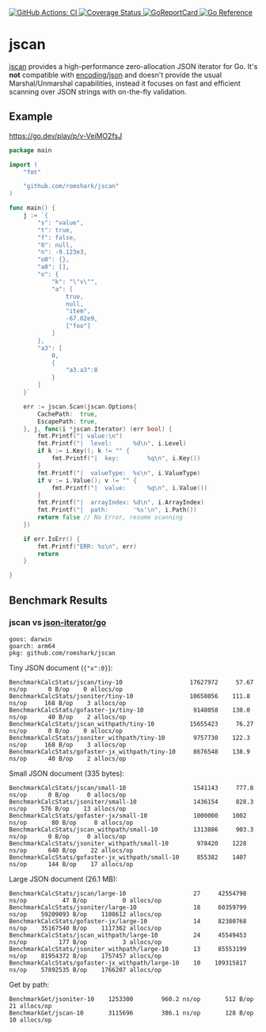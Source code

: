 <a href="https://github.com/romshark/jscan/actions?query=workflow%3ACI">
    <img src="https://github.com/romshark/jscan/workflows/CI/badge.svg" alt="GitHub Actions: CI">
</a>
<a href="https://coveralls.io/github/romshark/jscan">
    <img src="https://coveralls.io/repos/github/romshark/jscan/badge.svg" alt="Coverage Status" />
</a>
<a href="https://goreportcard.com/report/github.com/romshark/jscan">
    <img src="https://goreportcard.com/badge/github.com/romshark/jscan" alt="GoReportCard">
</a>
<a href="https://pkg.go.dev/github.com/romshark/jscan">
    <img src="https://pkg.go.dev/badge/github.com/romshark/jscan.svg" alt="Go Reference">
</a>

# jscan
[jscan](https://github.com/romshark/jscan) provides a high-performance zero-allocation JSON iterator for Go. It's **not** compatible with [encoding/json](https://pkg.go.dev/encoding/json) and doesn't provide the usual Marshal/Unmarshal capabilities, instead it focuses on fast and efficient scanning over JSON strings with on-the-fly validation.

## Example
https://go.dev/play/p/v-VeiMO2fsJ

```go
package main

import (
	"fmt"

	"github.com/romshark/jscan"
)

func main() {
	j := `{
		"s": "value",
		"t": true,
		"f": false,
		"0": null,
		"n": -9.123e3,
		"o0": {},
		"a0": [],
		"o": {
			"k": "\"v\"",
			"a": [
				true,
				null,
				"item",
				-67.02e9,
				["foo"]
			]
		},
		"a3": [
			0,
			{
				"a3.a3":8
			}
		]
	}`

	err := jscan.Scan(jscan.Options{
		CachePath:  true,
		EscapePath: true,
	}, j, func(i *jscan.Iterator) (err bool) {
		fmt.Printf("| value:\n")
		fmt.Printf("|  level:      %d\n", i.Level)
		if k := i.Key(); k != "" {
			fmt.Printf("|  key:        %q\n", i.Key())
		}
		fmt.Printf("|  valueType:  %s\n", i.ValueType)
		if v := i.Value(); v != "" {
			fmt.Printf("|  value:      %q\n", i.Value())
		}
		fmt.Printf("|  arrayIndex: %d\n", i.ArrayIndex)
		fmt.Printf("|  path:       '%s'\n", i.Path())
		return false // No Error, resume scanning
	})

	if err.IsErr() {
		fmt.Printf("ERR: %s\n", err)
		return
	}

}
```

## Benchmark Results

### jscan vs [json-iterator/go](https://github.com/json-iterator/go)

```
goos: darwin
goarch: arm64
pkg: github.com/romshark/jscan
```

Tiny JSON document (`{"x":0}`):

```
BenchmarkCalcStats/jscan/tiny-10                   17627972     57.67 ns/op      0 B/op    0 allocs/op
BenchmarkCalcStats/jsoniter/tiny-10                10658056    111.8 ns/op     168 B/op    3 allocs/op
BenchmarkCalcStats/gofaster-jx/tiny-10              9148058    130.0 ns/op      40 B/op    2 allocs/op
BenchmarkCalcStats/jscan_withpath/tiny-10          15655423     76.27 ns/op      0 B/op    0 allocs/op
BenchmarkCalcStats/jsoniter_withpath/tiny-10        9757730    122.3 ns/op     168 B/op    3 allocs/op
BenchmarkCalcStats/gofaster-jx_withpath/tiny-10     8676548    138.9 ns/op      40 B/op    2 allocs/op
```

Small JSON document (335 bytes):

```
BenchmarkCalcStats/jscan/small-10                   1541143     777.8 ns/op      0 B/op     0 allocs/op
BenchmarkCalcStats/jsoniter/small-10                1436154     828.3 ns/op    576 B/op    13 allocs/op
BenchmarkCalcStats/gofaster-jx/small-10             1000000    1002 ns/op       80 B/op     8 allocs/op
BenchmarkCalcStats/jscan_withpath/small-10          1313886     903.3 ns/op      0 B/op     0 allocs/op
BenchmarkCalcStats/jsoniter_withpath/small-10        978420    1228 ns/op      640 B/op    22 allocs/op
BenchmarkCalcStats/gofaster-jx_withpath/small-10     855382    1407 ns/op      144 B/op    17 allocs/op
```

Large JSON document (26.1 MB):

```
BenchmarkCalcStats/jscan/large-10                   27     42554798 ns/op          47 B/op          0 allocs/op
BenchmarkCalcStats/jsoniter/large-10                18     60359799 ns/op    59209093 B/op    1108612 allocs/op
BenchmarkCalcStats/gofaster-jx/large-10             14     82380768 ns/op    35167540 B/op    1117362 allocs/op
BenchmarkCalcStats/jscan_withpath/large-10          24     45549453 ns/op         177 B/op          3 allocs/op
BenchmarkCalcStats/jsoniter_withpath/large-10       13     85553199 ns/op    81954372 B/op    1757457 allocs/op
BenchmarkCalcStats/gofaster-jx_withpath/large-10    10    109315817 ns/op    57892535 B/op    1766207 allocs/op
```

Get by path:

```
BenchmarkGet/jsoniter-10    1253300        960.2 ns/op       512 B/op         21 allocs/op
BenchmarkGet/jscan-10       3115696        386.1 ns/op       128 B/op         10 allocs/op
```
